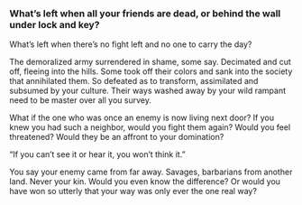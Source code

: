 ### What’s left when all your friends are dead, or behind the wall under lock and key?

What’s left when there’s no fight left and no one to carry the day? 

The demoralized army surrendered in shame, some say. Decimated and cut off, fleeing into the hills. Some took off their colors and sank into the society that annihilated them. So defeated as to transform, assimilated and subsumed by your culture. Their ways washed away by your wild rampant need to be master over all you survey. 

What if the one who was once an enemy is now living next door? If you knew you had such a neighbor, would you fight them again? Would you feel threatened? Would they be an affront to your domination?

“If you can’t see it or hear it, you won’t think it.”

You say your enemy came from far away. Savages, barbarians from another land. Never your kin. Would you even know the difference?  Or would you have won so utterly that your way was only ever the one real way?

